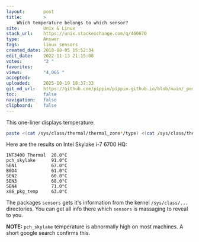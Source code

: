 ```yaml
---
layout:       post
title:        >
    Which temperature belongs to which sensor?
site:         Unix & Linux
stack_url:    https://unix.stackexchange.com/q/460670
type:         Answer
tags:         linux sensors
created_date: 2018-08-05 15:52:34
edit_date:    2022-11-13 21:15:08
votes:        "2 "
favorites:    
views:        "4,065 "
accepted:     
uploaded:     2025-10-19 18:37:33
git_md_url:   https://github.com/pippim/pippim.github.io/blob/main/_posts/2018/2018-08-05-Which-temperature-belongs-to-which-sensor_.md
toc:          false
navigation:   false
clipboard:    false
---
```


This one-liner displays temperature:

``` bash
paste <(cat /sys/class/thermal/thermal_zone*/type) <(cat /sys/class/thermal/thermal_zone*/temp) | column -s $'\t' -t | sed 's/\(.\)..$/.\1°C/'
```

Here are the results on Intel Skylake i-7 6700 HQ:

``` text
INT3400 Thermal  20.0°C
pch_skylake      91.0°C
SEN1             67.0°C
B0D4             61.0°C
SEN2             60.0°C
SEN3             68.0°C
SEN4             71.0°C
x86_pkg_temp     63.0°C
```

The packages `sensors` gets it's information from the kernel `/sys/class/...` directories. You can get all info there which `sensors` is massaging to reveal to you.

**NOTE:** `pch_skylake` temperature is abnormally high on most machines. A short google search confirms this.
